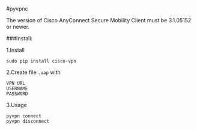 #pyvpnc

The version of Cisco AnyConnect Secure Mobility Client must be 3.1.05152 or newer.

###Install:

1.Install

    sudo pip install cisco-vpn

2.Create file ``.uap`` with

    VPN URL
    USERNAME
    PASSWORD

3.Usage

    pyvpn connect
    pyvpn disconnect